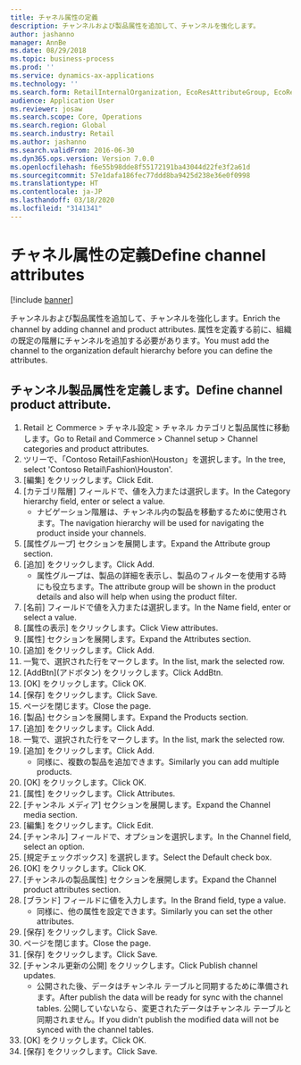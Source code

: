 ```yaml
---
title: チャネル属性の定義
description: チャンネルおよび製品属性を追加して、チャンネルを強化します。
author: jashanno
manager: AnnBe
ms.date: 08/29/2018
ms.topic: business-process
ms.prod: ''
ms.service: dynamics-ax-applications
ms.technology: ''
ms.search.form: RetailInternalOrganization, EcoResAttributeGroup, EcoResAttributeGroupAttribute, RetailAddChannelItems, RetailCatalogProductAttributeValue, RetailMedia
audience: Application User
ms.reviewer: josaw
ms.search.scope: Core, Operations
ms.search.region: Global
ms.search.industry: Retail
ms.author: jashanno
ms.search.validFrom: 2016-06-30
ms.dyn365.ops.version: Version 7.0.0
ms.openlocfilehash: f6e55b98dde8f55172191ba43044d22fe3f2a61d
ms.sourcegitcommit: 57e1dafa186fec77ddd8ba9425d238e36e0f0998
ms.translationtype: HT
ms.contentlocale: ja-JP
ms.lasthandoff: 03/18/2020
ms.locfileid: "3141341"
---
```

# <a name="define-channel-attributes"></a><span data-ttu-id="2dc11-103">チャネル属性の定義</span><span class="sxs-lookup"><span data-stu-id="2dc11-103">Define channel attributes</span></span>

[!include [banner](../includes/banner.md)]

<span data-ttu-id="2dc11-104">チャンネルおよび製品属性を追加して、チャンネルを強化します。</span><span class="sxs-lookup"><span data-stu-id="2dc11-104">Enrich the channel by adding channel and product attributes.</span></span> <span data-ttu-id="2dc11-105">属性を定義する前に、組織の既定の階層にチャンネルを追加する必要があります。</span><span class="sxs-lookup"><span data-stu-id="2dc11-105">You must add the channel to the organization default hierarchy before you can define the attributes.</span></span>


## <a name="define-channel-product-attribute"></a><span data-ttu-id="2dc11-106">チャンネル製品属性を定義します。</span><span class="sxs-lookup"><span data-stu-id="2dc11-106">Define channel product attribute.</span></span>
1. <span data-ttu-id="2dc11-107">Retail と Commerce > チャネル設定 > チャネル カテゴリと製品属性に移動します。</span><span class="sxs-lookup"><span data-stu-id="2dc11-107">Go to Retail and Commerce > Channel setup > Channel categories and product attributes.</span></span>
2. <span data-ttu-id="2dc11-108">ツリーで、「Contoso Retail\Fashion\Houston」を選択します。</span><span class="sxs-lookup"><span data-stu-id="2dc11-108">In the tree, select 'Contoso Retail\Fashion\Houston'.</span></span>
3. <span data-ttu-id="2dc11-109">[編集] をクリックします。</span><span class="sxs-lookup"><span data-stu-id="2dc11-109">Click Edit.</span></span>
4. <span data-ttu-id="2dc11-110">[カテゴリ階層] フィールドで、値を入力または選択します。</span><span class="sxs-lookup"><span data-stu-id="2dc11-110">In the Category hierarchy field, enter or select a value.</span></span>
    * <span data-ttu-id="2dc11-111">ナビゲーション階層は、チャンネル内の製品を移動するために使用されます。</span><span class="sxs-lookup"><span data-stu-id="2dc11-111">The navigation hierarchy will be used for navigating the product inside your channels.</span></span>  
5. <span data-ttu-id="2dc11-112">[属性グループ] セクションを展開します。</span><span class="sxs-lookup"><span data-stu-id="2dc11-112">Expand the Attribute group section.</span></span>
6. <span data-ttu-id="2dc11-113">[追加] をクリックします。</span><span class="sxs-lookup"><span data-stu-id="2dc11-113">Click Add.</span></span>
    * <span data-ttu-id="2dc11-114">属性グループは、製品の詳細を表示し、製品のフィルターを使用する時にも役立ちます。</span><span class="sxs-lookup"><span data-stu-id="2dc11-114">The attribute group will be shown in the product details and also will help when using the product filter.</span></span>  
7. <span data-ttu-id="2dc11-115">[名前] フィールドで値を入力または選択します。</span><span class="sxs-lookup"><span data-stu-id="2dc11-115">In the Name field, enter or select a value.</span></span>
8. <span data-ttu-id="2dc11-116">[属性の表示] をクリックします。</span><span class="sxs-lookup"><span data-stu-id="2dc11-116">Click View attributes.</span></span>
9. <span data-ttu-id="2dc11-117">[属性] セクションを展開します。</span><span class="sxs-lookup"><span data-stu-id="2dc11-117">Expand the Attributes section.</span></span>
10. <span data-ttu-id="2dc11-118">[追加] をクリックします。</span><span class="sxs-lookup"><span data-stu-id="2dc11-118">Click Add.</span></span>
11. <span data-ttu-id="2dc11-119">一覧で、選択された行をマークします。</span><span class="sxs-lookup"><span data-stu-id="2dc11-119">In the list, mark the selected row.</span></span>
12. <span data-ttu-id="2dc11-120">\[AddBtn\](アドボタン) をクリックします。</span><span class="sxs-lookup"><span data-stu-id="2dc11-120">Click AddBtn.</span></span>
13. <span data-ttu-id="2dc11-121">[OK] をクリックします。</span><span class="sxs-lookup"><span data-stu-id="2dc11-121">Click OK.</span></span>
14. <span data-ttu-id="2dc11-122">[保存] をクリックします。</span><span class="sxs-lookup"><span data-stu-id="2dc11-122">Click Save.</span></span>
15. <span data-ttu-id="2dc11-123">ページを閉じます。</span><span class="sxs-lookup"><span data-stu-id="2dc11-123">Close the page.</span></span>
16. <span data-ttu-id="2dc11-124">[製品] セクションを展開します。</span><span class="sxs-lookup"><span data-stu-id="2dc11-124">Expand the Products section.</span></span>
17. <span data-ttu-id="2dc11-125">[追加] をクリックします。</span><span class="sxs-lookup"><span data-stu-id="2dc11-125">Click Add.</span></span>
18. <span data-ttu-id="2dc11-126">一覧で、選択された行をマークします。</span><span class="sxs-lookup"><span data-stu-id="2dc11-126">In the list, mark the selected row.</span></span>
19. <span data-ttu-id="2dc11-127">[追加] をクリックします。</span><span class="sxs-lookup"><span data-stu-id="2dc11-127">Click Add.</span></span>
    * <span data-ttu-id="2dc11-128">同様に、複数の製品を追加できます。</span><span class="sxs-lookup"><span data-stu-id="2dc11-128">Similarly you can add multiple products.</span></span>  
20. <span data-ttu-id="2dc11-129">[OK] をクリックします。</span><span class="sxs-lookup"><span data-stu-id="2dc11-129">Click OK.</span></span>
21. <span data-ttu-id="2dc11-130">[属性] をクリックします。</span><span class="sxs-lookup"><span data-stu-id="2dc11-130">Click Attributes.</span></span>
22. <span data-ttu-id="2dc11-131">[チャンネル メディア] セクションを展開します。</span><span class="sxs-lookup"><span data-stu-id="2dc11-131">Expand the Channel media section.</span></span>
23. <span data-ttu-id="2dc11-132">[編集] をクリックします。</span><span class="sxs-lookup"><span data-stu-id="2dc11-132">Click Edit.</span></span>
24. <span data-ttu-id="2dc11-133">[チャンネル] フィールドで、オプションを選択します。</span><span class="sxs-lookup"><span data-stu-id="2dc11-133">In the Channel field, select an option.</span></span>
25. <span data-ttu-id="2dc11-134">[規定チェックボックス] を選択します。</span><span class="sxs-lookup"><span data-stu-id="2dc11-134">Select the Default check box.</span></span>
26. <span data-ttu-id="2dc11-135">[OK] をクリックします。</span><span class="sxs-lookup"><span data-stu-id="2dc11-135">Click OK.</span></span>
27. <span data-ttu-id="2dc11-136">[チャンネルの製品属性] セクションを展開します。</span><span class="sxs-lookup"><span data-stu-id="2dc11-136">Expand the Channel product attributes section.</span></span>
28. <span data-ttu-id="2dc11-137">[ブランド] フィールドに値を入力します。</span><span class="sxs-lookup"><span data-stu-id="2dc11-137">In the Brand field, type a value.</span></span>
    * <span data-ttu-id="2dc11-138">同様に、他の属性を設定できます。</span><span class="sxs-lookup"><span data-stu-id="2dc11-138">Similarly you can set the other attributes.</span></span>  
29. <span data-ttu-id="2dc11-139">[保存] をクリックします。</span><span class="sxs-lookup"><span data-stu-id="2dc11-139">Click Save.</span></span>
30. <span data-ttu-id="2dc11-140">ページを閉じます。</span><span class="sxs-lookup"><span data-stu-id="2dc11-140">Close the page.</span></span>
31. <span data-ttu-id="2dc11-141">[保存] をクリックします。</span><span class="sxs-lookup"><span data-stu-id="2dc11-141">Click Save.</span></span>
32. <span data-ttu-id="2dc11-142">[チャンネル更新の公開] をクリックします。</span><span class="sxs-lookup"><span data-stu-id="2dc11-142">Click Publish channel updates.</span></span>
    * <span data-ttu-id="2dc11-143">公開された後、データはチャンネル テーブルと同期するために準備されます。</span><span class="sxs-lookup"><span data-stu-id="2dc11-143">After publish the data will be ready for sync with the channel tables.</span></span> <span data-ttu-id="2dc11-144">公開していないなら、変更されたデータはチャンネル テーブルと同期されません。</span><span class="sxs-lookup"><span data-stu-id="2dc11-144">If you didn't publish the modified data will not be synced with the channel tables.</span></span>  
33. <span data-ttu-id="2dc11-145">[OK] をクリックします。</span><span class="sxs-lookup"><span data-stu-id="2dc11-145">Click OK.</span></span>
34. <span data-ttu-id="2dc11-146">[保存] をクリックします。</span><span class="sxs-lookup"><span data-stu-id="2dc11-146">Click Save.</span></span>

